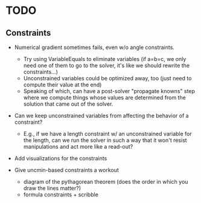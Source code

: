 TODO
====

Constraints
-----------

* Numerical gradient sometimes fails, even w/o angle constraints.
  - Try using VariableEquals to eliminate variables
    (if a=b=c, we only need one of them to go to the solver,
    it's like we should rewrite the constraints...)
  - Unconstrained variables could be optimized away, too
    (just need to compute their value at the end)
  - Speaking of which, can have a post-solver
    "propagate knowns" step where we compute things
    whose values are determined from the solution
    that came out of the solver.

* Can we keep unconstrained variables from affecting the
  behavior of a constraint?
  - E.g., if we have a length constraint w/ an unconstrained
    variable for the length, can we run the solver in such
    a way that it won't resist manipulations and act more like
    a read-out?

* Add visualizations for the constraints

* Give uncmin-based constraints a workout
  - diagram of the pythagorean theorem
    (does the order in which you draw the lines matter?)
  - formula constraints + scribble
